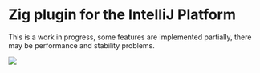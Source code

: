 # Zig plugin for the IntelliJ Platform

This is a work in progress, some features are implemented partially, there may be performance and stability problems.

[![](https://tinyurl.com/y9e4n2zh)](https://github.com/ice1000/julia-intellij)
